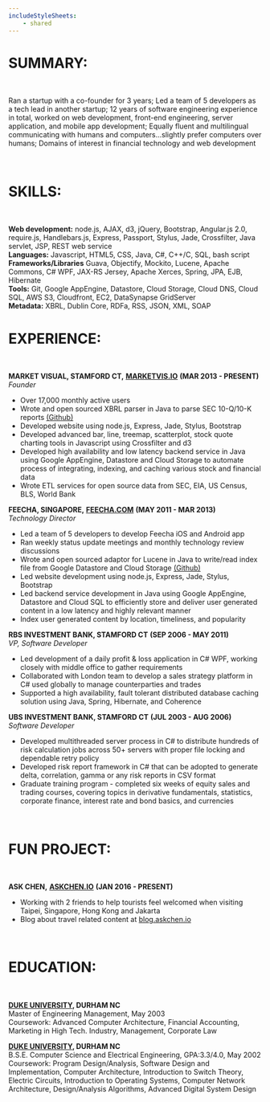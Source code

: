 ```yaml
---
includeStyleSheets:
    - shared
---
```


# __SUMMARY:__

<br/>

Ran a startup with a co-founder for 3 years; Led a team of 5 developers as a tech lead in another startup; 12 years of software engineering experience in total, worked on web development, front-end engineering, server application, and mobile app development; Equally fluent and multilingual communicating with humans and computers...slightly prefer computers over humans; Domains of interest in financial technology and web development

<br/>

# __SKILLS:__

<br/>

__Web development:__ node.js, AJAX, d3, jQuery, Bootstrap, Angular.js 2.0, require.js, Handlebars.js, Express, Passport, Stylus, Jade, Crossfilter, Java servlet, JSP, REST web service
<br/>
__Languages:__ Javascript, HTML5, CSS, Java, C#, C++/C, SQL, bash script
<br/>
__Frameworks/Libraries__ Guava, Objectify, Mockito, Lucene, Apache Commons, C# WPF, JAX-RS Jersey, Apache Xerces, Spring, JPA, EJB, Hibernate
<br/>
__Tools:__ Git, Google AppEngine, Datastore, Cloud Storage, Cloud DNS, Cloud SQL, AWS S3, Cloudfront, EC2, DataSynapse GridServer
<br/>
__Metadata:__ XBRL, Dublin Core, RDFa, RSS, JSON, XML, SOAP
<br/>

# __EXPERIENCE:__

<br/>

__MARKET VISUAL, STAMFORD CT,__ [__MARKETVIS.IO__][marketvis]  __(MAR 2013 - PRESENT)__
<br/>
_Founder_

* Over 17,000 monthly active users
* Wrote and open sourced XBRL parser in Java to parse SEC 10-Q/10-K reports [(Github)][tempeh]
* Developed website using node.js, Express, Jade, Stylus, Bootstrap
* Developed advanced bar, line, treemap, scatterplot, stock quote charting tools in Javascript using Crossfilter and d3
* Developed high availability and low latency backend service in Java using Google AppEngine, Datastore and Cloud Storage to automate process of integrating, indexing, and caching various stock and financial data
* Wrote ETL services for open source data from SEC, EIA, US Census, BLS, World Bank

__FEECHA, SINGAPORE,__ [__FEECHA.COM__][feecha]  __(MAY 2011 - MAR 2013)__
<br/>
_Technology Director_

* Led a team of 5 developers to develop Feecha iOS and Android app
* Ran weekly status update meetings and monthly technology review discussions
* Wrote and open sourced adaptor for Lucene in Java to write/read index file from Google Datastore and Cloud Storage [(Github)][rendang]
* Led website development using node.js, Express, Jade, Stylus, Bootstrap
* Led backend service development in Java using Google AppEngine, Datastore and Cloud SQL to efficiently store and deliver user generated content in a low latency and highly relevant manner 
* Index user generated content by location, timeliness, and popularity

__RBS INVESTMENT BANK, STAMFORD CT__  __(SEP 2006 - MAY 2011)__
<br/>
_VP, Software Developer_

* Led development of a daily profit & loss application in C# WPF, working closely with middle office to gather requirements
* Collaborated with London team to develop a sales strategy platform in C# used globally to manage counterparties and trades
* Supported a high availability, fault tolerant distributed database caching solution using Java, Spring, Hibernate, and Coherence

__UBS INVESTMENT BANK, STAMFORD CT__  __(JUL 2003 - AUG 2006)__
<br/>
_Software Developer_

* Developed multithreaded server process in C# to distribute hundreds of risk calculation jobs across 50+ servers with proper file locking and dependable retry policy
* Developed risk report framework in C# that can be adopted to generate delta, correlation, gamma or any risk reports in CSV format
* Graduate training program - completed six weeks of equity sales and trading courses, covering topics in derivative fundamentals, statistics, corporate finance, interest rate and bond basics, and currencies

<br/>

# __FUN PROJECT:__

<br/>

__ASK CHEN,__ [__ASKCHEN.IO__][askchen]  __(JAN 2016 - PRESENT)__

* Working with 2 friends to help tourists feel welcomed when visiting Taipei, Singapore, Hong Kong and Jakarta
* Blog about travel related content at [blog.askchen.io][askchenblog]

<br/>

# __EDUCATION:__

<br/>

[__DUKE UNIVERSITY__][duke]__, DURHAM NC__
<br/>
Master of Engineering Management, May 2003
<br/>
Coursework: Advanced Computer Architecture, Financial Accounting, Marketing in High Tech. Industry, Management, Corporate Law

[__DUKE UNIVERSITY__][duke]__, DURHAM NC__
<br/>
B.S.E. Computer Science and Electrical Engineering, GPA:3.3/4.0, May 2002
<br/>
Coursework: Program Design/Analysis, Software Design and Implementation, Computer Architecture, Introduction to Switch Theory, Electric Circuits, Introduction to Operating Systems, Computer Network Architecture, Design/Analysis Algorithms, Advanced Digital System Design

[duke]: http://duke.edu
[marketvis]: https://marketvis.io
[feecha]: http://www.feecha.com
[askchen]: http://askchen.io
[askchenblog]: http://blog.askchen.io
[rendang]: https://github.com/chen4119/rendang
[tempeh]: https://github.com/chen4119/tempeh
